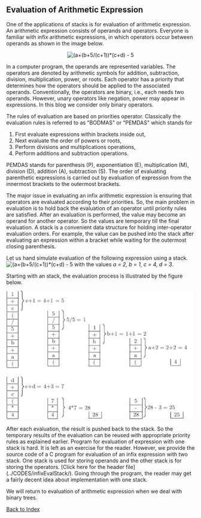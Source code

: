## Evaluation of Arithmetic Expression

One of the applications of stacks is for evaluation of arithmetic expression.
An arithmetic expression consists of operands and operators. Everyone is
familiar with infix arithmetic expressions, in which operators occur between operands as shown in the image below.  
<p align="center">
<img src="https://latex.codecogs.com/svg.image?(a&plus;(b&plus;5/(c&plus;1))*(c&plus;d)&space;-&space;5" title="(a+(b+5/(c+1))*(c+d) - 5" />
</p>
In a computer program, the operands are represented variables. 
The operators are denoted by arithmetic symbols for addition, subtraction,
division, multiplication, power, or roots. Each operator has a priority 
that determines how the operators should be applied to 
the associated operands. Conventionally, the operators are binary,
i.e., each needs two operands. However, unary operators like negation,
power may appear in expressions. In this blog we consider only binary
operators. 

The rules of evaluation are based
on priorities operator. Classically the evaluation rules is referred to as 
"BODMAS" or "PEMDAS" which stands for
<ol>
<li>First evaluate expressions within brackets inside out,</li>
<li>Next evaluate the order of powers or roots,</li>
<li>Perform divisions and multiplications operations,</li>
<li>Perform additions and subtraction operations.</li>
</ol>
PEMDAS stands for parenthesis (P), exponentiation (E), multiplication (M),
division (D), addition (A), subtraction (S). 
The order of evaluating parenthetic expressions is carried out by evaluation 
of expression from the innermost brackets to the outermost brackets. 

The major issue in evaluating an infix arithmetic expression is ensuring that 
operators are evaluated according to their priorities. So, the main problem in 
evaluation is to hold back the evaluation of an operator until priority rules
are satisfied. After an evaluation is performed, the value may become an 
operand for another operator. So the values are temporary till the final
evaluation. A stack is a convenient data structure for holding 
inter-operator evaluation orders. For example, the value can be pushed into the stack after evaluating an expression within a bracket while
waiting for the outermost closing parenthesis.

Let us hand simulate evaluation of the following expression using a stack.
<img src="https://latex.codecogs.com/svg.image?(a&plus;(b&plus;5/(c&plus;1))*(c&plus;d)&space;-&space;5" title="(a+(b+5/(c+1))*(c+d) - 5" />
with the values <i>a = 2, b = 1, c = 4, d = 3</i>.

Starting with an stack, the evaluation process is illustrated by the figure below.
<p align="center">
<img src="../images/stackEvaluation.jpg">
</p>
After each evaluation, the result is pushed back to the stack. So the temporary results of the evaluation can be reused with appropriate priority rules as 
explained earlier. Program for evaluation of expression with one stack is hard. It is left as an exercise for the reader. However, we provide the source
code of a C program for evaluation of an infix expression with two stack. One stack is used for storing operands and the other stack is for storing the 
operators. [Click here for the header file](../CODES/infixEvalStack/). Going through the program, the reader may get a fairly decent idea about implementation with one stack. 

We will return to evaluation of arithmetic expression when we deal with binary trees.

[Back to Index](../index.md)
